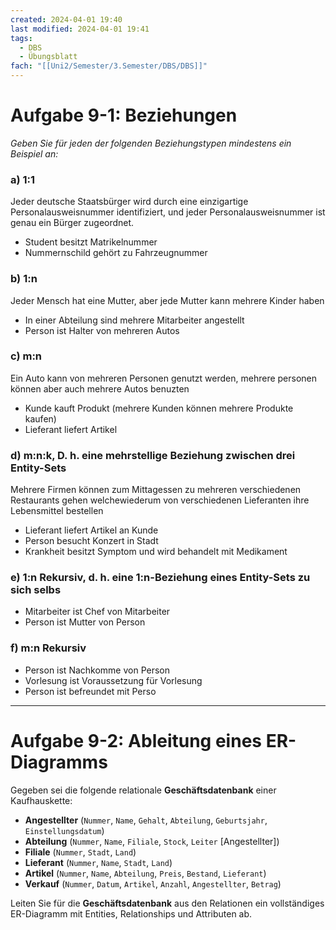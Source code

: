 ```yaml
---
created: 2024-04-01 19:40
last modified: 2024-04-01 19:41
tags:
  - DBS
  - Übungsblatt
fach: "[[Uni2/Semester/3.Semester/DBS/DBS]]"
---
```


# Aufgabe 9-1: **Beziehungen**

*Geben Sie für jeden der folgenden Beziehungstypen mindestens ein Beispiel an:*

### a) 1:1

Jeder deutsche Staatsbürger wird durch eine einzigartige Personalausweisnummer identifiziert, und jeder Personalausweisnummer ist genau ein Bürger zugeordnet.

- Student besitzt Matrikelnummer
- Nummernschild gehört zu Fahrzeugnummer

### b) 1:n

Jeder Mensch hat eine Mutter, aber jede Mutter kann mehrere Kinder haben

- In einer Abteilung sind mehrere Mitarbeiter angestellt
- Person ist Halter von mehreren Autos
### c) m:n

Ein Auto kann von mehreren Personen genutzt werden, mehrere personen können aber auch mehrere Autos benuzten

- Kunde kauft Produkt (mehrere Kunden können mehrere Produkte kaufen)
- Lieferant liefert Artikel

### d) m:n:k, D. h. eine mehrstellige Beziehung zwischen drei Entity-Sets

Mehrere Firmen können zum Mittagessen zu mehreren verschiedenen Restaurants gehen welchewiederum von verschiedenen Lieferanten ihre Lebensmittel bestellen

- Lieferant liefert Artikel an Kunde
- Person besucht Konzert in Stadt
- Krankheit besitzt Symptom und wird behandelt mit Medikament
### e) 1:n Rekursiv, d. h. eine 1:n-Beziehung eines Entity-Sets zu sich selbs

- Mitarbeiter ist Chef von Mitarbeiter
- Person ist Mutter von Person
### f) m:n Rekursiv

- Person ist Nachkomme von Person
- Vorlesung ist Voraussetzung für Vorlesung
- Person ist befreundet mit Perso


--- 

# Aufgabe 9-2: **Ableitung eines ER-Diagramms**

Gegeben sei die folgende relationale **Geschäftsdatenbank** einer Kaufhauskette:

- **Angestellter** (`Nummer`, `Name`, `Gehalt`, `Abteilung`, `Geburtsjahr`, `Einstellungsdatum`)
- **Abteilung** (`Nummer`, `Name`, `Filiale`, `Stock`, `Leiter` [Angestellter])
- **Filiale** (`Nummer`, `Stadt`, `Land`)
- **Lieferant** (`Nummer`, `Name`, `Stadt`, `Land`)
- **Artikel** (`Nummer`, `Name`, `Abteilung`, `Preis`, `Bestand`, `Lieferant`)
- **Verkauf** (`Nummer`, `Datum`, `Artikel`, `Anzahl`, `Angestellter`, `Betrag`)

Leiten Sie für die **Geschäftsdatenbank** aus den Relationen ein vollständiges ER-Diagramm mit Entities, Relationships und Attributen ab.
